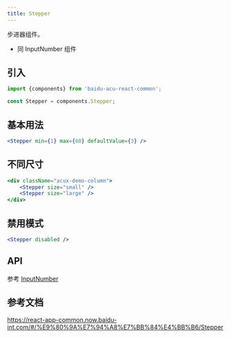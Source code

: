 ```yaml
---
title: Stepper
---
```


步进器组件。

- 同 InputNumber 组件

## 引入

```js
import {components} from 'baidu-acu-react-common';

const Stepper = components.Stepper;
```

## 基本用法

```jsx live fff
<Stepper min={1} max={60} defaultValue={3} />
```

## 不同尺寸

```jsx live fff
<div className="acux-demo-column">
    <Stepper size="small" />
    <Stepper size="large" />
</div>
```

## 禁用模式

```jsx live fff
<Stepper disabled />
```

## API

参考 [InputNumber](https://ant.design/components/input-number-cn/)

## 参考文档

<https://react-app-common.now.baidu-int.com/#/%E9%80%9A%E7%94%A8%E7%BB%84%E4%BB%B6/Stepper>
